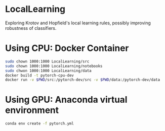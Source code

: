 # LocalLearning
Exploring Krotov and Hopfield's local learning rules, possibly improving robustness of classifiers.

# Using CPU: Docker Container
```bash
sudo chown 1000:1000 LocalLearning/src
sudo chown 1000:1000 LocalLearning/notebooks
sudo chwon 1000:1000 LocalLearning/data
docker build -t pytorch-cpu-dev
docker run -v $PWD/src:/pytorch-dev/src -v $PWD/data:/pytorch-dev/data -v $PWD/notebooks:pytorch-dev/notebooks -it pytorch-cpu-dev
```
# Using GPU: Anaconda virtual environment
```bash
conda env create -f pytorch.yml
```

